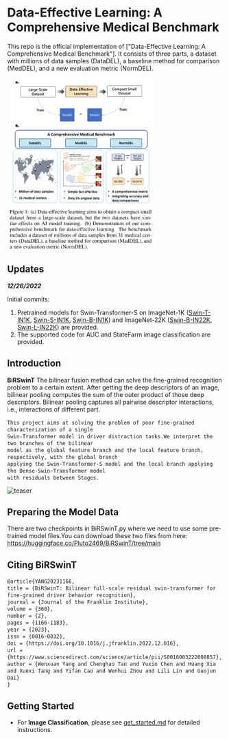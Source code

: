 # Data-Effective Learning: A Comprehensive Medical Benchmark
This repo is the official implementation of ["Data-Effective Learning: A Comprehensive Medical Benchmark"]. 
It consists of three parts, a dataset with millions of data samples (DataDEL), a baseline method for comparison (MedDEL), and a new evaluation metric (NormDEL). 

<img src="figures/Fig1.png" alt="Fig1" height="400">

## Updates

**_12/26/2022_**

Initial commits:

1. Pretrained models for Swin-Transformer-S on ImageNet-1K ([Swin-T-IN1K](https://github.com/SwinTransformer/storage/releases/download/v1.0.0/swin_tiny_patch4_window7_224.pth), [Swin-S-IN1K](https://github.com/SwinTransformer/storage/releases/download/v1.0.0/swin_small_patch4_window7_224.pth), [Swin-B-IN1K](https://github.com/SwinTransformer/storage/releases/download/v1.0.0/swin_base_patch4_window7_224.pth)) and ImageNet-22K ([Swin-B-IN22K](https://github.com/SwinTransformer/storage/releases/download/v1.0.0/swin_base_patch4_window7_224_22k.pth), [Swin-L-IN22K](https://github.com/SwinTransformer/storage/releases/download/v1.0.0/swin_large_patch4_window7_224_22k.pth)) are provided.
2. The supported code for AUC and StateFarm image classification are provided.

## Introduction

**BiRSwinT** The bilinear fusion method can solve the fine-grained recognition problem to a certain extent.
After getting the deep descriptors of an image, bilinear pooling computes the sum of the outer
product of those deep descriptors. Bilinear pooling captures all pairwise descriptor interactions,
i.e., interactions of different part.

    This project aims at solving the problem of poor fine-grained characterization of a single
    Swin-Transformer model in driver distraction tasks.We interpret the two branches of the bilinear
    model as the global feature branch and the local feature branch, respectively, with the global branch
    applying the Swin-Transformer-S model and the local branch applying the Dense-Swin-Transformer model
    with residuals between Stages.

![teaser](figures/teaser.png)

## Preparing the Model Data

There are two checkpoints in BiRSwinT.py where we need to use some pre-trained model files.You can download these two files from here: https://huggingface.co/Pluto2469/BiRSwinT/tree/main

## Citing BiRSwinT

```
@article{YANG20231166,
title = {BiRSwinT: Bilinear full-scale residual swin-transformer for fine-grained driver behavior recognition},
journal = {Journal of the Franklin Institute},
volume = {360},
number = {2},
pages = {1166-1183},
year = {2023},
issn = {0016-0032},
doi = {https://doi.org/10.1016/j.jfranklin.2022.12.016},
url = {https://www.sciencedirect.com/science/article/pii/S0016003222008857},
author = {Wenxuan Yang and Chenghao Tan and Yuxin Chen and Huang Xia and Xuexi Tang and Yifan Cao and Wenhui Zhou and Lili Lin and Guojun Dai}
}
```

## Getting Started

-   For **Image Classification**, please see [get_started.md](get_started.md) for detailed instructions.
